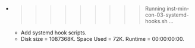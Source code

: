 * >>>>>>>>> Running inst-min-con-03-systemd-hooks.sh ...
  * Add systemd hook scripts.
  * Disk size = 1087368K. Space Used = 72K. Runtime = 00:00:00:00.
